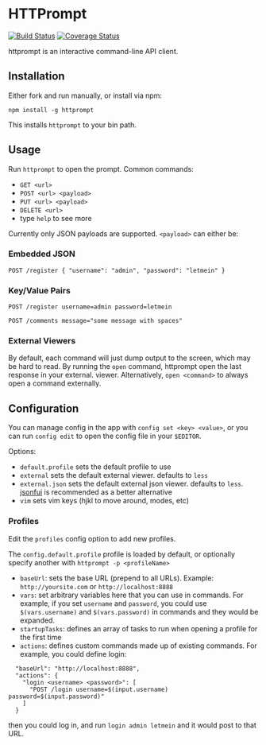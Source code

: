 # HTTPrompt

[![Build Status](https://travis-ci.org/AdrianSchneider/httprompt.svg?branch=master)](https://travis-ci.org/AdrianSchneider/httprompt) [![Coverage Status](https://coveralls.io/repos/AdrianSchneider/httprompt/badge.svg?branch=master)](https://coveralls.io/r/AdrianSchneider/httprompt?branch=master)

httprompt is an interactive command-line API client.

## Installation

Either fork and run manually, or install via npm:

    npm install -g httprompt

This installs `httprompt` to your bin path.

## Usage

Run `httprompt` to open the prompt. Common commands:

- `GET <url>`
- `POST <url> <payload>`
- `PUT <url> <payload>`
- `DELETE <url>`
- type `help` to see more	

Currently only JSON payloads are supported. `<payload>` can either be:

### Embedded JSON

`POST /register { "username": "admin", "password": "letmein" }`

### Key/Value Pairs

`POST /register username=admin password=letmein` 

`POST /comments message="some message with spaces"`

### External Viewers


By default, each command will just dump output to the screen, which may be hard to read. By running the `open` command, httprompt open the last response in your external. viewer. Alternatively, `open <command>` to always open a command externally.

## Configuration

You can manage config in the app with `config set <key> <value>`, or you can run `config edit` to open the config file in your `$EDITOR`.

Options:

- `default.profile` sets the default profile to use
- `external` sets the default external viewer. defaults to `less`
- `external.json` sets the default external json viewer. defaults to `less`. [jsonfui](https://github.com/adrianschneider/jsonfui) is recommended as a better alternative
- `vim` sets vim keys (hjkl to move around, modes, etc)

### Profiles

Edit the `profiles` config option to add new profiles.

The `config.default.profile` profile is loaded by default, or optionally specify another with `httprompt -p <profileName>`

- `baseUrl`: sets the base URL (prepend to all URLs). Example: `http://yoursite.com` or `http://localhost:8888`
- `vars`: set arbitrary variables here that you can use in commands. For example, if you set `username` and `password`, you could use `$(vars.username)` and `$(vars.password)` in commands and they would be expanded.
- `startupTasks`: defines an array of tasks to run when opening a profile for the first time
- `actions`: defines custom commands made up of existing commands. For example, you could define login:

```
  "baseUrl": "http://localhost:8888",
  "actions": {
    "login <username> <password>": [
      "POST /login username=$(input.username) password=$(input.password)"
    ]
  }
```

then you could log in, and run `login admin letmein` and it would post to that URL.
